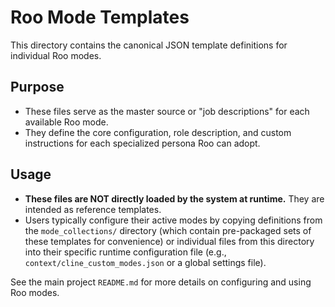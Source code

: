 # Roo Mode Templates

This directory contains the canonical JSON template definitions for individual Roo modes.

## Purpose

- These files serve as the master source or "job descriptions" for each available Roo mode.
- They define the core configuration, role description, and custom instructions for each specialized persona Roo can adopt.

## Usage

- **These files are NOT directly loaded by the system at runtime.** They are intended as reference templates.
- Users typically configure their active modes by copying definitions from the `mode_collections/` directory (which contain pre-packaged sets of these templates for convenience) or individual files from this directory into their specific runtime configuration file (e.g., `context/cline_custom_modes.json` or a global settings file).

See the main project `README.md` for more details on configuring and using Roo modes.